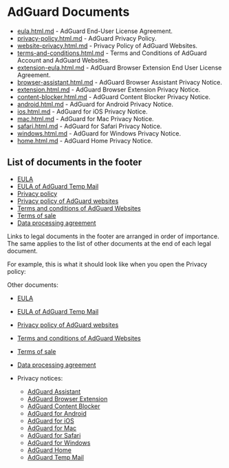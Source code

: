 
# AdGuard Documents

- [eula.html.md](eula.html.md) - AdGuard End-User License Agreement.
- [privacy-policy.html.md](privacy-policy.html.md) - AdGuard Privacy Policy.
- [website-privacy.html.md](website-privacy.html.md) - Privacy Policy of AdGuard Websites.
- [terms-and-conditions.html.md](terms-and-conditions.html.md) - Terms and Conditions of AdGuard Account and AdGuard Websites.
- [extension-eula.html.md](extension-eula.html.md) - AdGuard Browser Extension End User License Agreement.
- [browser-assistant.html.md](browser-assistant.html.md) - AdGuard Browser Assistant Privacy Notice.
- [extension.html.md](privacy\extension.html.md) - AdGuard Browser Extension Privacy Notice.
- [content-blocker.html.md](privacy\content-blocker.html.md) - AdGuard Content Blocker Privacy Notice.
- [android.html.md](privacy\android.html.md) - AdGuard for Android Privacy Notice.
- [ios.html.md](privacy\ios.html.md) - AdGuard for iOS Privacy Notice.
- [mac.html.md](privacy\mac.html.md) - AdGuard for Mac Privacy Notice.
- [safari.html.md](privacy\safari.html.md) - AdGuard for Safari Privacy Notice.
- [windows.html.md](privacy\windows.html.md) - AdGuard for Windows Privacy Notice.
- [home.html.md](privacy\home.html.md) - AdGuard Home Privacy Notice.

## List of documents in the footer

- [EULA](eula.html.md)
- [EULA of AdGuard Temp Mail](https://adguard.com/adguard-temp-mail/eula.html)
- [Privacy policy](privacy-policy.html.md)
- [Privacy policy of AdGuard websites](website-privacy.html.md)
- [Terms and conditions of AdGuard Websites](terms-and-conditions.html.md)
- [Terms of sale](https://adguard.com/en/terms-of-sale.html)
- [Data processing agreement](data-processing-agreement.md)

Links to legal documents in the footer are arranged in order of importance. The same applies to the list of other documents at the end of each legal document.

For example, this is what it should look like when you open the Privacy policy:

Other documents:

- [EULA](eula.html.md)
- [EULA of AdGuard Temp Mail](https://adguard.com/adguard-temp-mail/eula.html)
- [Privacy policy of AdGuard websites](website-privacy.html.md)
- [Terms and conditions of AdGuard Websites](terms-and-conditions.html.md)
- [Terms of sale](https://adguard.com/en/terms-of-sale.html)
- [Data processing agreement](data-processing-agreement.md)

- Privacy notices:
    - [AdGuard Assistant](privacy\browser-assistant.html.md)
    - [AdGuard Browser Extension](privacy\extension.html.md)
    - [AdGuard Content Blocker](privacy\content-blocker.html.md)
    - [AdGuard for Android](privacy\android.html.md)
    - [AdGuard for iOS](privacy\ios.html.md)
    - [AdGuard for Mac](privacy\mac.html.md)
    - [AdGuard for Safari](privacy\safari.html.md)
    - [AdGuard for Windows](privacy\windows.html.md)
    - [AdGuard Home](privacy\home.html.md)
    - [AdGuard Temp Mail](https://adguard.com/privacy/temp-mail.html)
